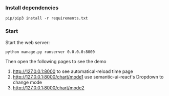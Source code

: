 ### Install dependencies

`pip/pip3 install -r requirements.txt`

### Start

Start the web server:
```
python manage.py runserver 0.0.0.0:8000
```

Then open the following pages to see the demo
1. http://127.0.0.1:8000 to see automatical-reload time page
2. http://127.0.0.1:8000/chart/mode1 use semantic-ui-react's Dropdown to change mode
3. http://127.0.0.1:8000/chart/mode2
